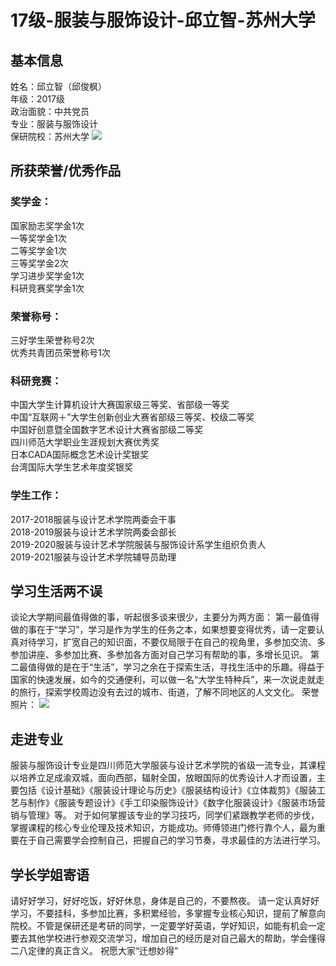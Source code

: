 # 17级-服装与服饰设计-邱立智-苏州大学

## 基本信息  
姓名：邱立智（邱俊枫）   
年级：2017级  
政治面貌：中共党员  
专业：服装与服饰设计  
保研院校：苏州大学 
![](https://www.sicnuwiki.com/Img/%E9%82%B1%E7%AB%8B%E6%99%BA1.png)

## 所获荣誉/优秀作品<br>
### 奖学金：    
国家励志奖学金1次  
一等奖学金1次  
二等奖学金1次  
三等奖学金2次  
学习进步奖学金1次  
科研竞赛奖学金1次

### 荣誉称号：  
三好学生荣誉称号2次  
优秀共青团员荣誉称号1次

### 科研竞赛：   
中国大学生计算机设计大赛国家级三等奖、省部级一等奖    
中国“互联网＋”大学生创新创业大赛省部级三等奖、校级二等奖   
中国好创意暨全国数字艺术设计大赛省部级二等奖  
四川师范大学职业生涯规划大赛优秀奖  
日本CADA国际概念艺术设计奖银奖  
台湾国际大学生艺术年度奖银奖

### 学生工作：  
2017-2018服装与设计艺术学院两委会干事  
2018-2019服装与设计艺术学院两委会部长  
2019-2020服装与设计艺术学院服装与服饰设计系学生组织负责人  
2019-2021服装与设计艺术学院辅导员助理



## 学习生活两不误  
谈论大学期间最值得做的事，听起很多谈来很少，主要分为两方面：
第一最值得做的事在于“学习”，学习是作为学生的任务之本，如果想要变得优秀，请一定要认真对待学习，扩宽自己的知识面，不要仅局限于在自己的视角里，多参加交流、多参加讲座、多参加比赛、多参加各方面对自己学习有帮助的事，多增长见识。
第二最值得做的是在于“生活”，学习之余在于探索生活，寻找生活中的乐趣。得益于国家的快速发展，如今的交通便利，可以做一名“大学生特种兵”，来一次说走就走的旅行，探索学校周边没有去过的城市、街道，了解不同地区的人文文化。
荣誉照片：
![](https://www.sicnuwiki.com/Img/%E9%82%B1%E7%AB%8B%E6%99%BA2.png)

## 走进专业  
服装与服饰设计专业是四川师范大学服装与设计艺术学院的省级一流专业，其课程以培养立足成渝双城，面向西部，辐射全国，放眼国际的优秀设计人才而设置，主要包括《设计基础》《服装设计理论与历史》《服装结构设计》《立体裁剪》《服装工艺与制作》《服装专题设计》《手工印染服饰设计》《数字化服装设计》《服装市场营销与管理》等。
对于如何掌握该专业的学习技巧，同学们紧跟教学老师的步伐，掌握课程的核心专业伦理及技术知识，方能成功。师傅领进门修行靠个人，最为重要在于自己需要学会控制自己，把握自己的学习节奏，寻求最佳的方法进行学习。

## 学长学姐寄语  
请好好学习，好好吃饭，好好休息，身体是自己的，不要熬夜。
请一定认真好好学习，不要挂科，多参加比赛，多积累经验，多掌握专业核心知识，提前了解意向院校。不管是保研还是考研的同学，一定要学好英语，学好知识，如能有机会一定要去其他学校进行参观交流学习，增加自己的经历是对自己最大的帮助，学会懂得二八定律的真正含义。
祝愿大家“迁想妙得”
